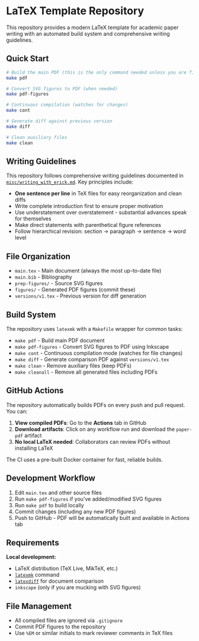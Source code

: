 # LaTeX Template Repository

This repository provides a modern LaTeX template for academic paper writing with an automated build system and comprehensive writing guidelines.

## Quick Start

```bash
# Build the main PDF (this is the only command needed unless you are fiddling with figures)
make pdf

# Convert SVG figures to PDF (when needed)
make pdf-figures

# Continuous compilation (watches for changes)
make cont

# Generate diff against previous version
make diff

# Clean auxiliary files
make clean
```

## Writing Guidelines

This repository follows comprehensive writing guidelines documented in [`misc/writing_with_erick.md`](misc/writing_with_erick.md). Key principles include:

- **One sentence per line** in TeX files for easy reorganization and clean diffs
- Write complete introduction first to ensure proper motivation
- Use understatement over overstatement - substantial advances speak for themselves
- Make direct statements with parenthetical figure references
- Follow hierarchical revision: section → paragraph → sentence → word level

## File Organization

- `main.tex` - Main document (always the most up-to-date file)
- `main.bib` - Bibliography
- `prep-figures/` - Source SVG figures
- `figures/` - Generated PDF figures (commit these)
- `versions/v1.tex` - Previous version for diff generation

## Build System

The repository uses `latexmk` with a `Makefile` wrapper for common tasks:

- `make pdf` - Build main PDF document
- `make pdf-figures` - Convert SVG figures to PDF using Inkscape
- `make cont` - Continuous compilation mode (watches for file changes)
- `make diff` - Generate comparison PDF against `versions/v1.tex`
- `make clean` - Remove auxiliary files (keep PDFs)
- `make cleanall` - Remove all generated files including PDFs

## GitHub Actions

The repository automatically builds PDFs on every push and pull request. You can:

1. **View compiled PDFs**: Go to the **Actions** tab in GitHub
2. **Download artifacts**: Click on any workflow run and download the `paper-pdf` artifact
3. **No local LaTeX needed**: Collaborators can review PDFs without installing LaTeX

The CI uses a pre-built Docker container for fast, reliable builds.

## Development Workflow

1. Edit `main.tex` and other source files
2. Run `make pdf-figures` if you've added/modified SVG figures
3. Run `make pdf` to build locally
4. Commit changes (including any new PDF figures)
5. Push to GitHub - PDF will be automatically built and available in Actions tab

## Requirements

**Local development:**
- LaTeX distribution (TeX Live, MikTeX, etc.)
- [`latexmk`](https://www.cantab.net/users/johncollins/latexmk/) command
- [`latexdiff`](https://ctan.org/pkg/latexdiff) for document comparison
- `inkscape` (only if you are mucking with SVG figures)

## File Management

- All compiled files are ignored via `.gitignore`
- Commit PDF figures to the repository
- Use `%EM` or similar initials to mark reviewer comments in TeX files